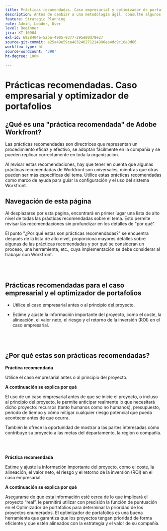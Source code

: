 ```yaml
---
title: Prácticas recomendadas. Caso empresarial y optimizador de portafolios
description: Antes de cambiar a una metodología ágil, consulte algunos consejos y preguntas que debe hacer.
feature: Strategic Planning
role: Admin, Leader, User
level: Beginner
jira: KT-10904
exl-id: 6928404e-52ba-4905-9377-295e80d79e27
source-git-commit: a25a49e59ca483246271214886ea4dc9c10e8d66
workflow-type: ht
source-wordcount: '390'
ht-degree: 100%

---
```


# Prácticas recomendadas. Caso empresarial y optimizador de portafolios

## ¿Qué es una &quot;práctica recomendada&quot; de Adobe Workfront?

Las prácticas recomendadas son directrices que representan un procedimiento eficaz y efectivo, se adoptan fácilmente en la compañía y se pueden replicar correctamente en toda la organización.

Al revisar estas recomendaciones, hay que tener en cuenta que algunas prácticas recomendadas de Workfront son universales, mientras que otras pueden ser más específicas del tema. Utilice estas prácticas recomendadas como marco de ayuda para guiar la configuración y el uso del sistema Workfront.

## Navegación de esta página

Al desplazarse por esta página, encontrará en primer lugar una lista de alto nivel de todas las prácticas recomendadas sobre el tema. Esto permite revisar las recomendaciones sin profundizar en los detalles de &quot;por qué&quot;.

El punto &quot;¿Por qué estas son prácticas recomendadas?&quot; se encuentra después de la lista de alto nivel, proporciona mayores detalles sobre algunas de las prácticas recomendadas y por qué se consideran un proceso, una herramienta, etc., cuya implementación se debe considerar al trabajar con Workfront.

</br>
</br>

## Prácticas recomendadas para el caso empresarial y el optimizador de portafolios

* Utilice el caso empresarial antes o al principio del proyecto.

* Estime y ajuste la información importante del proyecto, como el coste, la alineación, el valor neto, el riesgo y el retorno de la inversión (ROI) en el caso empresarial.

</br>
</br>

## ¿Por qué estas son prácticas recomendadas?

**Práctica recomendada**

Utilice el caso empresarial antes o al principio del proyecto.

**A continuación se explica por qué**

El uso de un caso empresarial antes de que se inicie el proyecto, o incluso al principio del proyecto, le permite anticipar realmente lo que necesitará dicho proyecto: recursos (tanto humanos como no humanos), presupuesto, período de tiempo y cómo mitigar cualquier riesgo potencial que pueda acontecer antes de que ocurra.

También le ofrece la oportunidad de mostrar a las partes interesadas cómo contribuye su proyecto a las metas del departamento, la región o compañía.

</br>
</br>

**Práctica recomendada**

Estime y ajuste la información importante del proyecto, como el coste, la alineación, el valor neto, el riesgo y el retorno de la inversión (ROI) en el caso empresarial.

**A continuación se explica por qué**

Asegurarse de que esta información esté cerca de lo que implicará el proyecto “real”, le permitirá utilizar con precisión la función de puntuación en el Optimizador de portafolios para determinar la prioridad de los proyectos enumerados. El optimizador de portafolios es una buena herramienta que garantiza que los proyectos tengan prioridad de forma eficiente y que estén alineados con la estrategia y el valor de su compañía.
